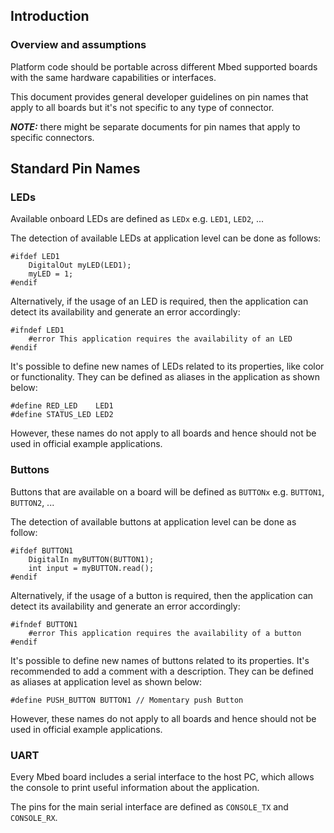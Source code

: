 ## Introduction

### Overview and assumptions

Platform code should be portable across different Mbed supported boards with the same hardware capabilities or interfaces.

This document provides general developer guidelines on pin names that apply to all boards but it's not specific to any type of connector.

**_NOTE:_** there might be separate documents for pin names that apply to specific connectors.

## Standard Pin Names

### LEDs

Available onboard LEDs are defined as `LEDx` e.g. `LED1`, `LED2`, ...

The detection of available LEDs at application level can be done as follows:

    #ifdef LED1
        DigitalOut myLED(LED1);
        myLED = 1;
    #endif 

Alternatively, if the usage of an LED is required, then the application can detect its availability and generate an error accordingly:

    #ifndef LED1
        #error This application requires the availability of an LED
    #endif

It's possible to define new names of LEDs related to its properties, like color or functionality. They can be defined as aliases in the application as shown below:

    #define RED_LED    LED1
    #define STATUS_LED LED2 

However, these names do not apply to all boards and hence should not be used in official example applications.

### Buttons

Buttons that are available on a board will be defined as `BUTTONx` e.g. `BUTTON1`, `BUTTON2`, ...

The detection of available buttons at application level can be done as follow:

    #ifdef BUTTON1
        DigitalIn myBUTTON(BUTTON1);
        int input = myBUTTON.read();
    #endif 

Alternatively, if the usage of a button is required, then the application can detect its availability and generate an error accordingly:

    #ifndef BUTTON1
        #error This application requires the availability of a button
    #endif 

It's possible to define new names of buttons related to its properties. It's recommended to add a comment with a description. They can be defined as aliases at application level as shown below:

    #define PUSH_BUTTON BUTTON1 // Momentary push Button

However, these names do not apply to all boards and hence should not be used in official example applications.

### UART

Every Mbed board includes a serial interface to the host PC, which allows the console to print useful information about the application.

The pins for the main serial interface are defined as `CONSOLE_TX` and `CONSOLE_RX`.
